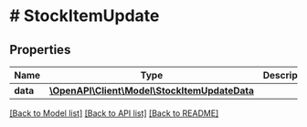 # # StockItemUpdate

## Properties

Name | Type | Description | Notes
------------ | ------------- | ------------- | -------------
**data** | [**\OpenAPI\Client\Model\StockItemUpdateData**](StockItemUpdateData.md) |  |

[[Back to Model list]](../../README.md#models) [[Back to API list]](../../README.md#endpoints) [[Back to README]](../../README.md)
